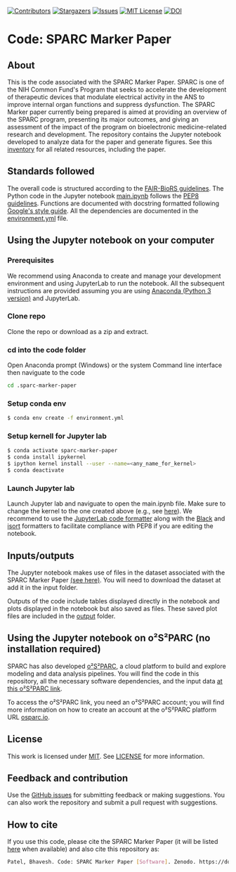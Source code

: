 [![Contributors][contributors-shield]][contributors-url]
[![Stargazers][stars-shield]][stars-url]
[![Issues][issues-shield]][issues-url]
[![MIT License][license-shield]][license-url]
[![DOI](https://zenodo.org/badge/DOI/10.5281/zenodo.11361363.svg)](https://doi.org/10.5281/zenodo.11361363)

[contributors-shield]: https://img.shields.io/github/contributors/nih-sparc/sparc-marker-paper.svg?style=flat-square
[contributors-url]: https://github.com/nih-sparc/sparc-marker-paper/graphs/contributors
[stars-shield]: https://img.shields.io/github/stars/nih-sparc/sparc-marker-paper.svg?style=flat-square
[stars-url]: https://github.com/nih-sparc/sparc-marker-paper/stargazers
[issues-shield]: https://img.shields.io/github/issues/nih-sparc/sparc-marker-paper.svg?style=flat-square
[issues-url]: https://github.com/nih-sparc/sparc-marker-paper/issues
[license-shield]: https://img.shields.io/github/license/nih-sparc/sparc-marker-paper.svg?style=flat-square
[license-url]: https://github.com/nih-sparc/sparc-marker-paper/blob/master/LICENSE

# Code: SPARC Marker Paper

## About
This is the code associated with the SPARC Marker Paper. SPARC is one of the NIH Common Fund's Program that seeks to accelerate the development of therapeutic devices that modulate electrical activity in the ANS to improve internal organ functions and suppress dysfunction. The SPARC Marker paper currently being prepared is aimed at providing an overview of the SPARC program, presenting its major outcomes, and giving an assessment of the impact of the program on bioelectronic medicine-related research and development. The repository contains the Jupyter notebook developed to analyze data for the paper and generate figures. See this [inventory](https://github.com/nih-sparc/sparc-marker-paper-inventory) for all related resources, including the paper.


## Standards followed
The overall code is structured according to the [FAIR-BioRS guidelines](https://fair-biors.org/). The Python code in the Jupyter notebook [main.ipynb](main.ipynb) follows the [PEP8 guidelines](https://peps.python.org/pep-0008). Functions are documented with docstring formatted following [Google's style guide](https://google.github.io/styleguide/pyguide.html#38-comments-and-docstrings). All the dependencies are documented in the [environment.yml](environment.yml) file.

## Using the Jupyter notebook on your computer

### Prerequisites 
We recommend using Anaconda to create and manage your development environment and using JupyterLab to run the notebook. All the subsequent instructions are provided assuming you are using [Anaconda (Python 3 version)](https://www.anaconda.com/products/individual) and JupyterLab.

### Clone repo
Clone the repo or download as a zip and extract.

### cd into the code folder

Open Anaconda prompt (Windows) or the system Command line interface then naviguate to the code
```sh
cd .sparc-marker-paper

```

### Setup conda env
```sh
$ conda env create -f environment.yml
```

### Setup kernell for Jupyter lab
```sh
$ conda activate sparc-marker-paper
$ conda install ipykernel
$ ipython kernel install --user --name=<any_name_for_kernel>
$ conda deactivate
```
### Launch Jupyter lab
Launch Jupyter lab and naviguate to open the main.ipynb file. Make sure to change the kernel to the one created above (e.g., see [here](https://doc.cocalc.com/howto/jupyter-kernel-selection.html#cocalc-s-jupyter-notebook)). We recommend to use the [JupyterLab code formatter](https://github.com/ryantam626/jupyterlab_code_formatter) along with the [Black](https://github.com/psf/black) and [isort](https://github.com/PyCQA/isort) formatters to facilitate compliance with PEP8 if you are editing the notebook.

## Inputs/outputs

The Jupyter notebook makes use of files in the dataset associated with the SPARC Marker Paper [(see here)](https://github.com/nih-sparc/sparc-marker-paper-inventory). You will need to download the dataset at add it in the input folder.

Outputs of the code include tables displayed directly in the notebook and plots displayed in the notebook but also saved as files. These saved plot files are included in the [output](output) folder. 

## Using the Jupyter notebook on o²S²PARC (no installation required)

SPARC has also developed [o²S²PARC](https://sparc.science/tools-and-resources/4LkLiH5s4FV0LVJd3htsvH), a cloud platform to build and explore modeling and data analysis pipelines. You will find the code in this repository, all the necessary software dependencies, and the input data [at this o²S²PARC link](https://osparc.io/study/ee1a91fa-4e71-11ef-96df-0242ac1733f1).

To access the o²S²PARC link, you need an o²S²PARC account; you will find more information on how to create an account at the o²S²PARC platform URL [osparc.io](https://osparc.io/).

## License
This work is licensed under
[MIT](https://opensource.org/licenses/mit). See [LICENSE](LICENSE) for more information.

## Feedback and contribution
Use the [GitHub issues](https://github.com/nih-sparc/sparc-marker-paper/issues) for submitting feedback or making suggestions. You can also work the repository and submit a pull request with suggestions.

## How to cite
If you use this code, please cite the SPARC Marker Paper (it will be listed [here](https://github.com/nih-sparc/sparc-marker-paper-inventory) when available) and also cite this repository as:

```bash
Patel, Bhavesh. Code: SPARC Marker Paper [Software]. Zenodo. https://doi.org/10.5281/zenodo.11361363
```
